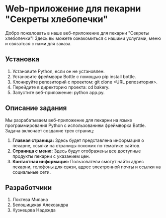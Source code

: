 # Web-приложение для пекарни "Секреты хлебопечки"

Добро пожаловать в наше веб-приложение для пекарни "Секреты хлебопечки"! Здесь вы можете ознакомиться с нашими услугами, меню и связаться с нами для заказа.

## Установка
1. Установите Python, если он не установлен.
2. Установите фреймворк Bottle с помощью pip install bottle.
3. Клонируйте репозиторий с проектом: git clone <URL репозитория>.
4. Перейдите в директорию проекта: cd bakery.
5. Запустите веб-приложение: python app.py.

## Описание задания

Мы разрабатываем веб-приложение для пекарни на языке программирования Python с использованием фреймворка Bottle. Задача включает создание трех страниц:

1. **Главная страница:** Здесь будет представлена информация о пекарне, ссылки на страницы похожих по тематике сайтов.
2. **Страница с меню:** Здесь будут отображены все доступные продукты пекарни с указанием цен.
3. **Контактная информация:** Пользователи смогут найти адрес пекарни, телефоны для связи, адрес электронной почты и ссылки на социальные сети.

## Разработчики

1. Локтева Милана
2. Белошицккая Александра
3. Кузнецова Надежда
